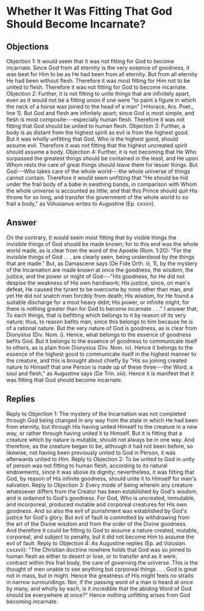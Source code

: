 # Whether It Was Fitting That God Should Become Incarnate?
## Objections
Objection 1: It would seem that it was not fitting for God to become incarnate. Since God from all eternity is the very essence of goodness, it was best for Him to be as He had been from all eternity. But from all eternity He had been without flesh. Therefore it was most fitting for Him not to be united to flesh. Therefore it was not fitting for God to become incarnate.
Objection 2: Further, it is not fitting to unite things that are infinitely apart, even as it would not be a fitting union if one were "to paint a figure in which the neck of a horse was joined to the head of a man" [*Horace, Ars. Poet., line 1]. But God and flesh are infinitely apart; since God is most simple, and flesh is most composite---especially human flesh. Therefore it was not fitting that God should be united to human flesh.
Objection 3: Further, a body is as distant from the highest spirit as evil is from the highest good. But it was wholly unfitting that God, Who is the highest good, should assume evil. Therefore it was not fitting that the highest uncreated spirit should assume a body.
Objection 4: Further, it is not becoming that He Who surpassed the greatest things should be contained in the least, and He upon Whom rests the care of great things should leave them for lesser things. But God---Who takes care of the whole world---the whole universe of things cannot contain. Therefore it would seem unfitting that "He should be hid under the frail body of a babe in swathing bands, in comparison with Whom the whole universe is accounted as little; and that this Prince should quit His throne for so long, and transfer the government of the whole world to so frail a body," as Volusianus writes to Augustine (Ep. cxxxv).
## Answer
On the contrary, It would seem most fitting that by visible things the invisible things of God should be made known; for to this end was the whole world made, as is clear from the word of the Apostle (Rom. 1:20): "For the invisible things of God . . . are clearly seen, being understood by the things that are made." But, as Damascene says (De Fide Orth. iii, 1), by the mystery of the Incarnation are made known at once the goodness, the wisdom, the justice, and the power or might of God---"His goodness, for He did not despise the weakness of His own handiwork; His justice, since, on man's defeat, He caused the tyrant to be overcome by none other than man, and yet He did not snatch men forcibly from death; His wisdom, for He found a suitable discharge for a most heavy debt; His power, or infinite might, for there is nothing greater than for God to become incarnate . . ."
I answer that, To each things, that is befitting which belongs to it by reason of its very nature; thus, to reason befits man, since this belongs to him because he is of a rational nature. But the very nature of God is goodness, as is clear from Dionysius (Div. Nom. i). Hence, what belongs to the essence of goodness befits God. But it belongs to the essence of goodness to communicate itself to others, as is plain from Dionysius (Div. Nom. iv). Hence it belongs to the essence of the highest good to communicate itself in the highest manner to the creature, and this is brought about chiefly by "His so joining created nature to Himself that one Person is made up of these three---the Word, a soul and flesh," as Augustine says (De Trin. xiii). Hence it is manifest that it was fitting that God should become incarnate.
## Replies
Reply to Objection 1: The mystery of the Incarnation was not completed through God being changed in any way from the state in which He had been from eternity, but through His having united Himself to the creature in a new way, or rather through having united it to Himself. But it is fitting that a creature which by nature is mutable, should not always be in one way. And therefore, as the creature began to be, although it had not been before, so likewise, not having been previously united to God in Person, it was afterwards united to Him.
Reply to Objection 2: To be united to God in unity of person was not fitting to human flesh, according to its natural endowments, since it was above its dignity; nevertheless, it was fitting that God, by reason of His infinite goodness, should unite it to Himself for man's salvation.
Reply to Objection 3: Every mode of being wherein any creature whatsoever differs from the Creator has been established by God's wisdom, and is ordained to God's goodness. For God, Who is uncreated, immutable, and incorporeal, produced mutable and corporeal creatures for His own goodness. And so also the evil of punishment was established by God's justice for God's glory. But evil of fault is committed by withdrawing from the art of the Divine wisdom and from the order of the Divine goodness. And therefore it could be fitting to God to assume a nature created, mutable, corporeal, and subject to penalty, but it did not become Him to assume the evil of fault.
Reply to Objection 4: As Augustine replies (Ep. ad Volusian. cxxxvii): "The Christian doctrine nowhere holds that God was so joined to human flesh as either to desert or lose, or to transfer and as it were, contract within this frail body, the care of governing the universe. This is the thought of men unable to see anything but corporeal things . . . God is great not in mass, but in might. Hence the greatness of His might feels no straits in narrow surroundings. Nor, if the passing word of a man is heard at once by many, and wholly by each, is it incredible that the abiding Word of God should be everywhere at once?" Hence nothing unfitting arises from God becoming incarnate.